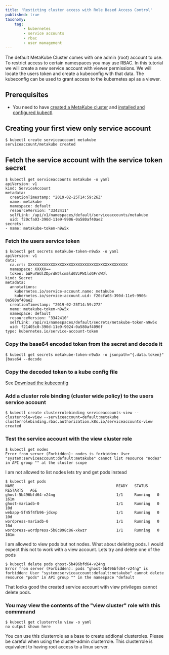 ```yaml
---
title: 'Resticting cluster access with Role Based Access Control'
published: true
taxonomy:
    tag:
        - kubernetes
        - service accounts
        - rbac
        - user management
---
```


The default MetaKube Cluster comes with one admin (root) account to use. To restrict access to certain namespaces you may use RBAC. In this tutorial we will create a new service account with viewer permissions. We will locate the users token and create a kubeconfig with that data. The kubeconfig can be used to grant access to the kubernetes api as a viewer.

## Prerequisites

* You need to have [created a MetaKube cluster](../02.create-a-cluster/default.en.md) and [installed and configured kubectl](../07.using-kubectl/default.en.md).

## Creating your first view only service account

```shell
$ kubectl create serviceaccount metakube
serviceaccount/metakube created
```

## Fetch the service account with the service token secret

```shell
$ kubectl get serviceaccounts metakube -o yaml
apiVersion: v1
kind: ServiceAccount
metadata:
  creationTimestamp: "2019-02-25T14:59:26Z"
  name: metakube
  namespace: default
  resourceVersion: "3342411"
  selfLink: /api/v1/namespaces/default/serviceaccounts/metakube
  uid: f20cfa03-390d-11e9-9906-0a580af40ae2
secrets:
- name: metakube-token-n9w5x
```

### Fetch the users service token

```shell
$ kubectl get secrets metakube-token-n9w5x -o yaml
apiVersion: v1
data:
  ca.crt: XXXXXXXXXXXXXXXXXXXXXXXXXXXXXXXXXXXXXXXXXXXX
  namespace: XXXXX==
  token: bWFuYWdlZDprdWJlcm5ldGVzPW1ldGFrdWJl
kind: Secret
metadata:
  annotations:
    kubernetes.io/service-account.name: metakube
    kubernetes.io/service-account.uid: f20cfa03-390d-11e9-9906-0a580af40ae2
  creationTimestamp: "2019-02-25T14:59:27Z"
  name: metakube-token-n9w5x
  namespace: default
  resourceVersion: "3342410"
  selfLink: /api/v1/namespaces/default/secrets/metakube-token-n9w5x
  uid: f21405c0-390d-11e9-9024-0a580af4096f
type: kubernetes.io/service-account-token
```

### Copy the base64 encoded token from the secret and decode it

```shell
$ kubectl get secrets metakube-token-n9w5x -o jsonpath="{.data.token}" |base64 --decode
```

### Copy the decoded token to a kube config file

See [Download the kubeconfig](../06.download-the-kubeconfig/default.en.md)

### Add a cluster role binding (cluster wide policy) to the users service account

```shell
$ kubectl create clusterrolebinding serviceaccounts-view --clusterrole=view --serviceaccount=default:metakube
clusterrolebinding.rbac.authorization.k8s.io/serviceaccounts-view created
```

### Test the service account with the view cluster role

```shell
$ kubectl get nodes
Error from server (Forbidden): nodes is forbidden: User "system:serviceaccount:default:metakube" cannot list resource "nodes" in API group "" at the cluster scope
```

I am not allowed to list nodes lets try and get pods instead

```shell
$ kubectl get pods
NAME                                             READY   STATUS    RESTARTS   AGE
ghost-5b496bfd64-v24ng                           1/1     Running   0          161m
ghost-mariadb-0                                  1/1     Running   0          10d
webapp-5f45f4fb96-jdxvp                          1/1     Running   0          10d
wordpress-mariadb-0                              1/1     Running   0          10d
wordpress-wordpress-5b8c898c86-xkwzr             1/1     Running   0          161m
```

I am allowed to view pods but not nodes. What about deleting pods. I would expect this not to work with a view account. Lets try and delete one of the pods

```shell
$ kubectl delete pods ghost-5b496bfd64-v24ng
Error from server (Forbidden): pods "ghost-5b496bfd64-v24ng" is forbidden: User "system:serviceaccount:default:metakube" cannot delete resource "pods" in API group "" in the namespace "default
```

That looks good the created service account with view privileges cannot delete pods.

### You may view the contents of the "view cluster" role with this commmand

```shell
$ kubectl get clusterrole view -o yaml
no output shown here
```

You can use this clusterrole as a base to create addional clusteroles. Please be careful when using the cluster-admin clusterrole. This clusterrole is equivalent to having root access to a linux server.
